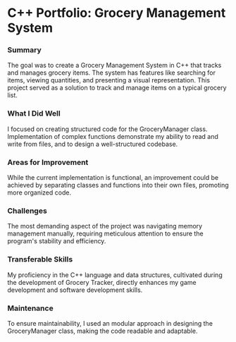 # C++ Portfolio: Grocery Management System

### Summary

The goal was to create a Grocery Management System in C++ that tracks and manages grocery items. The system has features like searching for items, viewing quantities, and presenting a visual representation. This project served as a solution to track and manage items on a typical grocery list.

### What I Did Well

I focused on creating structured code for the GroceryManager class. Implementation of complex functions demonstrate my ability to read and write from files, and to design a well-structured codebase. 

### Areas for Improvement

While the current implementation is functional, an improvement could be achieved by separating classes and functions into their own files, promoting more organized code.

### Challenges

The most demanding aspect of the project was navigating memory management manually, requiring meticulous attention to ensure the program's stability and efficiency.

### Transferable Skills

My proficiency in the C++ language and data structures, cultivated during the development of Grocery Tracker, directly enhances my game development and software development skills. 

### Maintenance

To ensure maintainability, I used an modular approach in designing the GroceryManager class, making the code readable and adaptable.
